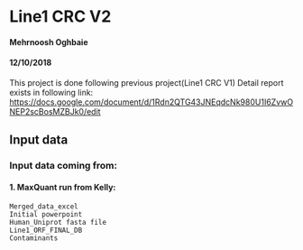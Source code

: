 # Line1 CRC V2
#### Mehrnoosh Oghbaie
#### 12/10/2018

This project is done following previous project(Line1 CRC V1)
Detail report exists in following link:
https://docs.google.com/document/d/1Rdn2QTG43JNEqdcNk980U1I6ZvwONEP2scBosMZBJk0/edit

## Input data 
### Input data coming from:
#### 1. MaxQuant run from Kelly:
	Merged_data_excel
	Initial powerpoint
	Human_Uniprot fasta file
	Line1_ORF_FINAL_DB
	Contaminants
